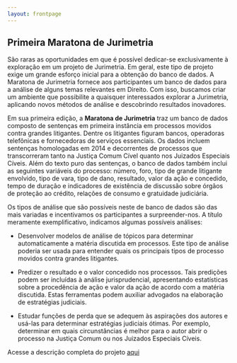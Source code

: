 ```yaml
---
layout: frontpage
---
```


## Primeira Maratona de Jurimetria

São raras as oportunidades em que é possível dedicar-se exclusivamente à exploração em um projeto de Jurimetria. Em geral, este tipo de projeto exige um grande esforço inicial para a obtenção do banco de dados. A Maratona de Jurimetria fornece aos participantes um banco de dados para a análise de alguns temas relevantes em Direito. Com isso, buscamos criar um ambiente que possibilite a quaisquer interessados explorar a Jurimetria, aplicando novos métodos de análise e descobrindo resultados inovadores.

Em sua primeira edição, a **Maratona de Jurimetria** traz um banco de dados composto de sentenças em primeira instância em processos movidos contra grandes litigantes. Dentre os litigantes figuram bancos, operadoras telefônicas e fornecedoras de serviços essenciais. Os dados incluem sentenças homologadas em 2014 e decorrentes de processos que transcorreram tanto na Justiça Comum Cível quanto nos Juizados Especiais Cíveis. Além do texto puro das sentenças, o banco de dados também inclui as seguintes variáveis do processo: número, foro, tipo de grande litigante envolvido, tipo de vara, tipo de dano, resultado, valor da ação e concedido, tempo de duração e indicadores de existência de discussão sobre órgãos de proteção ao crédito, relações de consumo e gratuidade judiciária. 

Os tipos de análise que são possíveis neste de banco de dados são das mais variadas e incentivamos os participantes a surpreender-nos. A título meramente exemplificativo, indicamos algumas possíveis análises:

- Desenvolver modelos de análise de tópicos para determinar automaticamente a matéria discutida em processos. Este tipo de análise poderia ser usada para entender quais os principais tipos de processo movidos contra grandes 
 litigantes.
 
- Predizer o resultado e o valor concedido nos processos. Tais predições podem ser incluídas à análise jurisprudencial, apresentando estatísticas sobre a procedência de ação e valor da ação de acordo com a matéria discutida. Estas ferramentas podem auxiliar advogados na elaboração de estratégias judiciais.
 
- Estudar funções de perda que se adequem às aspirações dos autores e usá-las para determinar estratégias judiciais ótimas. Por exemplo, determinar em quais circunstâncias é melhor para o autor abrir o processo na Justiça Comum ou nos Juizados Especiais Cíveis.

Acesse a descrição completa do projeto [aqui](http://abj.org.br)












